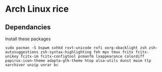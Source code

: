 # Arch Linux rice

## Dependancies

Install these packages

`sudo pacman -S bspwm sxhkd rxvt-unicode rofi xorg-xbacklight zsh zsh-autosuggestions zsh-syntax-highlighting feh mpv tmux fcitx fcitx-unikey fcitx-im fcitx-configtool pcmanfm lxappearance colordiff papirus-icon-theme adapta-gtk-theme htop alsa-utils dunst maim tlp xarchiver unzip unrar bc`
